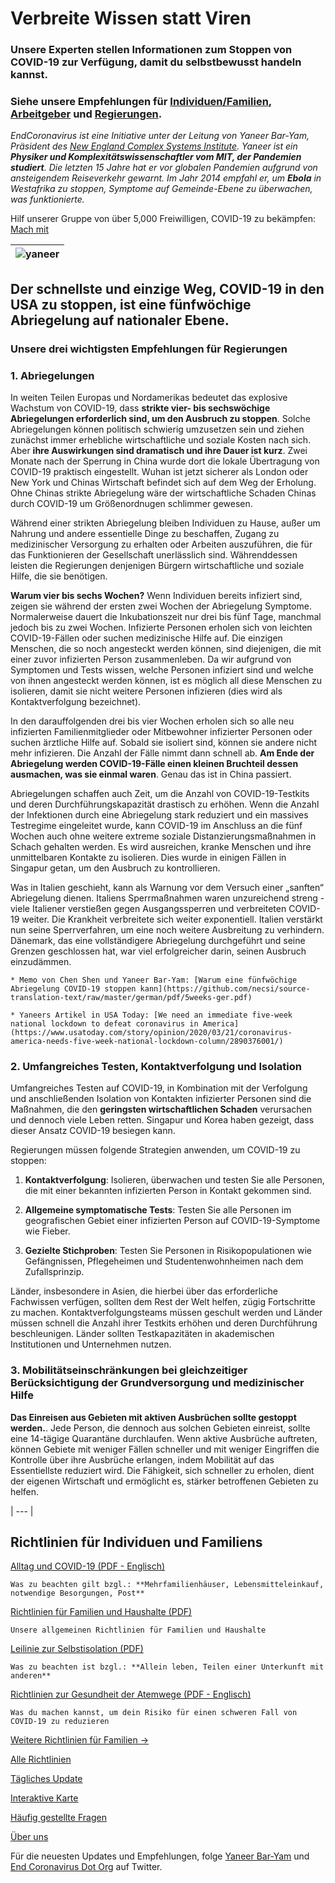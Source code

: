 # Verbreite Wissen statt Viren

### Unsere Experten stellen Informationen zum Stoppen von COVID-19 zur Verfügung, damit du selbstbewusst handeln kannst.

### Siehe unsere Empfehlungen für [Individuen/Familien](https://www.endcoronavirus.org/home-deutsch#family-ger), [Arbeitgeber](https://www.endcoronavirus.org/richtlinien#business-ger) und [Regierungen](https://www.endcoronavirus.org/home-deutsch#for-governments-ger).  

_EndCoronavirus ist eine Initiative unter der Leitung von Yaneer Bar-Yam, Präsident des [New England Complex Systems Institute](https://necsi.edu). Yaneer ist ein **Physiker und Komplexitätswissenschaftler vom MIT, der Pandemien studiert**. Die letzten 15 Jahre hat er vor globalen Pandemien aufgrund von ansteigendem Reiseverkehr gewarnt. Im Jahr 2014 empfahl er, um **Ebola**  in Westafrika zu stoppen, Symptome auf Gemeinde-Ebene zu überwachen, was funktionierte._

Hilf unserer Gruppe von über 5,000 Freiwilligen, COVID-19 zu bekämpfen: [Mach mit](https://v2.endcoronavirus.org/sign-up/english)

|![yaneer](images/Yaneer.jpg)|
| --- |

## Der schnellste und einzige Weg, COVID-19 in den USA zu stoppen, ist eine fünfwöchige Abriegelung auf nationaler Ebene.

### Unsere drei wichtigsten Empfehlungen für Regierungen 
### 1. Abriegelungen

In weiten Teilen Europas und Nordamerikas bedeutet das explosive Wachstum von COVID-19, dass **strikte vier- bis sechswöchige Abriegelungen erforderlich sind, um den Ausbruch zu stoppen**. Solche Abriegelungen können politisch schwierig umzusetzen sein und ziehen zunächst immer erhebliche wirtschaftliche und soziale Kosten nach sich. Aber **ihre Auswirkungen sind dramatisch und ihre Dauer ist kurz**. Zwei Monate nach der Sperrung in China wurde dort die lokale Übertragung von COVID-19 praktisch eingestellt. Wuhan ist jetzt sicherer als London oder New York und Chinas Wirtschaft befindet sich auf dem Weg der Erholung. Ohne Chinas  strikte Abriegelung wäre der wirtschaftliche Schaden Chinas durch COVID-19 um Größenordnugen schlimmer gewesen.

Während einer strikten Abriegelung bleiben Individuen zu Hause, außer um Nahrung und andere essentielle Dinge zu beschaffen, Zugang zu medizinischer Versorgung zu erhalten oder Arbeiten auszuführen, die für das Funktionieren der Gesellschaft unerlässlich sind. Währenddessen leisten die Regierungen denjenigen Bürgern wirtschaftliche und soziale Hilfe, die sie benötigen.

**Warum vier bis sechs Wochen?** Wenn Individuen bereits infiziert sind, zeigen sie während der ersten zwei Wochen der Abriegelung Symptome. Normalerweise dauert die Inkubationszeit nur drei bis fünf Tage, manchmal jedoch bis zu zwei Wochen. Infizierte Personen erholen sich von leichten COVID-19-Fällen oder suchen medizinische Hilfe auf. Die einzigen Menschen, die so noch angesteckt werden können, sind diejenigen, die mit einer zuvor infizierten Person zusammenleben. Da wir aufgrund von Symptomen und Tests wissen, welche Personen infiziert sind und welche von ihnen angesteckt werden können, ist es möglich all diese Menschen zu isolieren, damit sie nicht weitere Personen infizieren (dies wird als Kontaktverfolgung bezeichnet).

In den darauffolgenden drei bis vier Wochen erholen sich so alle neu infizierten Familienmitglieder oder Mitbewohner infizierter Personen oder suchen ärztliche Hilfe auf. Sobald sie isoliert sind, können sie andere nicht mehr infizieren. Die Anzahl der Fälle nimmt dann schnell ab. **Am Ende der Abriegelung werden COVID-19-Fälle einen kleinen Bruchteil dessen ausmachen, was sie einmal waren**. Genau das ist in China passiert.

Abriegelungen schaffen auch Zeit, um die Anzahl von COVID-19-Testkits und deren Durchführungskapazität drastisch zu erhöhen. Wenn die Anzahl der Infektionen durch eine Abriegelung stark reduziert und ein massives Testregime eingeleitet wurde, kann COVID-19 im Anschluss an die fünf Wochen auch ohne weitere extreme soziale Distanzierungsmaßnahmen in Schach gehalten werden. Es wird ausreichen, kranke Menschen und ihre unmittelbaren Kontakte zu isolieren. Dies wurde in einigen Fällen in Singapur getan, um den Ausbruch zu kontrollieren.

Was in Italien geschieht, kann als Warnung vor dem Versuch einer „sanften“ Abriegelung dienen. Italiens Sperrmaßnahmen waren unzureichend streng - viele Italiener verstießen gegen Ausgangssperren und verbreiteten COVID-19 weiter. Die Krankheit verbreitete sich weiter exponentiell. Italien verstärkt nun seine Sperrverfahren, um eine noch weitere Ausbreitung zu verhindern. Dänemark, das eine vollständigere Abriegelung durchgeführt und seine Grenzen geschlossen hat, war viel erfolgreicher darin, seinen Ausbruch einzudämmen.

    * Memo von Chen Shen und Yaneer Bar-Yam: [Warum eine fünfwöchige Abriegelung COVID-19 stoppen kann](https://github.com/necsi/source-translation-text/raw/master/german/pdf/5weeks-ger.pdf)

    * Yaneers Artikel in USA Today: [We need an immediate five-week national lockdown to defeat coronavirus in America](https://www.usatoday.com/story/opinion/2020/03/21/coronavirus-america-needs-five-week-national-lockdown-column/2890376001/)

### 2. Umfangreiches Testen, Kontaktverfolgung und Isolation

Umfangreiches Testen auf COVID-19, in Kombination mit der Verfolgung und anschließenden Isolation von Kontakten infizierter Personen sind die  Maßnahmen, die den **geringsten wirtschaftlichen Schaden** verursachen und dennoch viele Leben retten. Singapur und Korea haben gezeigt, dass dieser Ansatz COVID-19 besiegen kann.

Regierungen müssen folgende Strategien anwenden, um COVID-19 zu stoppen:

1. **Kontaktverfolgung**: Isolieren, überwachen und testen Sie alle Personen, die mit einer bekannten infizierten Person in Kontakt gekommen  sind.

2. **Allgemeine symptomatische Tests**: Testen Sie alle Personen im geografischen Gebiet einer infizierten Person auf COVID-19-Symptome wie Fieber.

3. **Gezielte Stichproben**: Testen Sie Personen in Risikopopulationen wie Gefängnissen, Pflegeheimen und Studentenwohnheimen nach dem Zufallsprinzip.

Länder, insbesondere in Asien, die hierbei über das erforderliche Fachwissen verfügen, sollten dem Rest der Welt helfen, zügig Fortschritte zu machen. Kontaktverfolgungsteams müssen geschult werden und Länder müssen schnell die Anzahl ihrer Testkits erhöhen und deren Durchführung beschleunigen. Länder sollten Testkapazitäten in akademischen Institutionen und Unternehmen nutzen.

### 3. Mobilitätseinschränkungen bei gleichzeitiger Berücksichtigung der Grundversorgung und medizinischer Hilfe

**Das Einreisen aus Gebieten mit aktiven Ausbrüchen sollte gestoppt werden.**. Jede Person, die dennoch aus solchen Gebieten einreist, sollte eine 14-tägige Quarantäne durchlaufen. Wenn aktive Ausbrüche auftreten, können Gebiete mit weniger Fällen schneller und mit weniger Eingriffen die Kontrolle über ihre Ausbrüche erlangen, indem Mobilität auf das Essentiellste reduziert wird. Die Fähigkeit, sich schneller zu erholen, dient der eigenen Wirtschaft und ermöglicht es, stärker betroffenen Gebieten zu helfen.

| --- |

## Richtlinien für Individuen und Familiens

[Alltag und COVID-19 (PDF - Englisch)](https://github.com/necsi/source-translation-text/blob/master/0_english_source/pdf/everyday_en.pdf)

    Was zu beachten gilt bzgl.: **Mehrfamilienhäuser, Lebensmitteleinkauf, notwendige Besorgungen, Post**

[Richtlinien für Familien und Haushalte (PDF)](https://github.com/necsi/source-translation-text/raw/master/german/pdf/Family-ger.pdf)

    Unsere allgemeinen Richtlinien für Familien und Haushalte

[Leilinie zur Selbstisolation (PDF)](https://github.com/necsi/source-translation-text/raw/master/german/pdf/Self_Isolation.pdf)

    Was zu beachten ist bzgl.: **Allein leben, Teilen einer Unterkunft mit anderen**

[Richtlinien zur Gesundheit der Atemwege (PDF - Englisch)](https://github.com/necsi/source-translation-text/blob/master/0_english_source/pdf/respiratory-health_en.pdf)

    Was du machen kannst, um dein Risiko für einen schweren Fall von COVID-19 zu reduzieren
    
[Weitere Richtlinien für Familien →](https://www.endcoronavirus.org/richtlinien#family-ger)

[Alle Richtlinien](https://www.endcoronavirus.org/richtlinien)

[Tägliches Update](https://v2.endcoronavirus.org/page/german-updates-page)

[Interaktive Karte](https://v2.endcoronavirus.org/map/deutsch)

[Häufig gestellte Fragen](https://www.endcoronavirus.org/german-faq)

[Über uns](https://www.endcoronavirus.org/uber-uns)

Für die neuesten Updates und Empfehlungen, folge [Yaneer Bar-Yam](https://twitter.com/yaneerbaryam) und [End Coronavirus Dot Org](https://twitter.com/endCOVID19) auf Twitter.

